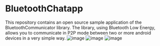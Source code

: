 # BluetoothChatapp
This repository contains an open source sample application of the BluetoothCommunicator library. The library, using Bluetooth Low Energy, allows you to communicate in P2P mode between two or more android devices in a very simple way.
![image](https://github.com/user-attachments/assets/7311c1e7-7051-43db-bb50-b2c27669bdfc)
![image](https://github.com/user-attachments/assets/fc81f0ee-a68a-417b-887d-93970688791e)
![image](https://github.com/user-attachments/assets/f55c54e6-dde8-4063-82ca-a174ded783f0)
